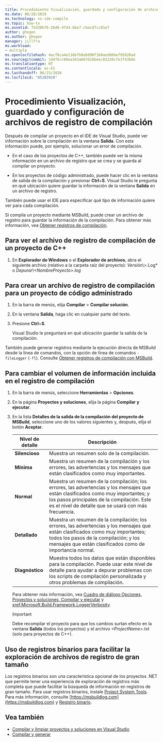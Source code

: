 ```yaml
---
title: Procedimiento Visualización, guardado y configuración de archivos de registro de compilación | Microsoft Docs
ms.date: 08/28/2019
ms.technology: vs-ide-compile
ms.topic: how-to
ms.assetid: 75d38b76-26d6-4f43-bbe7-cbacd7cc81e7
author: ghogen
ms.author: ghogen
manager: jillfra
ms.workload:
- multiple
ms.openlocfilehash: 4acf8ca4e116bfb0ab990f1b0aed66bef95820ad
ms.sourcegitcommit: 1d4f6cc80ea343a667d16beec03220cfe1f43b8e
ms.translationtype: HT
ms.contentlocale: es-ES
ms.lasthandoff: 06/23/2020
ms.locfileid: "85283910"
---
```

# <a name="how-to-view-save-and-configure-build-log-files"></a>Procedimiento Visualización, guardado y configuración de archivos de registro de compilación

Después de compilar un proyecto en el IDE de Visual Studio, puede ver información sobre la compilación en la ventana **Salida**. Con esta información puede, por ejemplo, solucionar un error de compilación.

- En el caso de los proyectos de C++, también puede ver la misma información en un archivo de registro que se crea y se guarda al compilar un proyecto. 

- En los proyectos de código administrado, puede hacer clic en la ventana de salida de la compilación y presionar **Ctrl**+**S**. Visual Studio le pregunta en qué ubicación quiere guardar la información de la ventana **Salida** en un archivo de registro.

También puede usar el IDE para especificar qué tipo de información quiere ver para cada compilación.

Si compila un proyecto mediante MSBuild, puede crear un archivo de registro para guardar la información de la compilación. Para obtener más información, vea [Obtener registros de compilación](../msbuild/obtaining-build-logs-with-msbuild.md).

## <a name="to-view-the-build-log-file-for-a-c-project"></a>Para ver el archivo de registro de compilación de un proyecto de C++

1. En **Explorador de Windows** o el **Explorador de archivos**, abra el siguiente archivo (relativo a la carpeta raíz del proyecto): *Versión*\\<ProjectName>\>.Log* o *Depurar\\<NombreProyecto\>.log*

## <a name="to-create-a-build-log-file-for-a-managed-code-project"></a>Para crear un archivo de registro de compilación para un proyecto de código administrado

1. En la barra de menús, elija **Compilar** > **Compilar solución**.

2. En la ventana **Salida**, haga clic en cualquier parte del texto.

3. Presione **Ctrl**+**S**.

   Visual Studio le preguntará en qué ubicación guardar la salida de la compilación.

También puede generar registros mediante la ejecución directa de MSBuild desde la línea de comandos, con la opción de línea de comandos `-fileLogger` (`-fl`). Consulte [Obtener registros de compilación con MSBuild](../msbuild/obtaining-build-logs-with-msbuild.md).

## <a name="to-change-the-amount-of-information-included-in-the-build-log"></a>Para cambiar el volumen de información incluida en el registro de compilación

1. En la barra de menús, seleccione **Herramientas** > **Opciones**.

2. En la página **Proyectos y soluciones**, elija la página **Compilar y ejecutar**.

3. En la lista **Detalles de la salida de la compilación del proyecto de MSBuild**, seleccione uno de los valores siguientes y, después, elija el botón **Aceptar**.

    |Nivel de detalle|Descripción|
    | - |-----------------|
    |**Silencioso**|Muestra un resumen solo de la compilación.|
    |**Mínima**|Muestra un resumen de la compilación y los errores, las advertencias y los mensajes que están clasificados como muy importantes.|
    |**Normal**|Muestra un resumen de la compilación; los errores, las advertencias y los mensajes que están clasificados como muy importantes; y los pasos principales de la compilación. Este es el nivel de detalle que se usará con más frecuencia.|
    |**Detallado**|Muestra un resumen de la compilación; los errores, las advertencias y los mensajes que están clasificados como muy importantes; todos los pasos de la compilación; y los mensajes que están clasificados como de importancia normal.|
    |**Diagnóstico**|Muestra todos los datos que están disponibles para la compilación. Puede usar este nivel de detalle para ayudar a depurar problemas con los scripts de compilación personalizada y otros problemas de compilación.|

     Para obtener más información, vea [Cuadro de diálogo Opciones, Proyectos y soluciones, Compilar y ejecutar](../ide/reference/options-dialog-box-projects-and-solutions-build-and-run.md) y <xref:Microsoft.Build.Framework.LoggerVerbosity>.

    > [!IMPORTANT]
    > Debe recompilar el proyecto para que los cambios surtan efecto en la ventana **Salida** (todos los proyectos) y el archivo *\<ProjectName>.txt* (solo para proyectos de C++).

## <a name="use-binary-logs-to-make-it-easier-to-browse-large-log-files"></a>Uso de registros binarios para facilitar la exploración de archivos de registro de gran tamaño

Los registros binarios son una característica opcional de los proyectos .NET que permite tener una experiencia de exploración de registros más completa que puede facilitar la búsqueda de información en registros de gran tamaño. Para usar registros binarios, instale [Project System Tools](https://marketplace.visualstudio.com/items?itemName=VisualStudioProductTeam.ProjectSystemTools). Para más información, consulte [https://msbuildlog.com](https://msbuildlog.com) y [Registro binario](https://github.com/microsoft/msbuild/blob/master/documentation/wiki/Binary-Log.md).

## <a name="see-also"></a>Vea también

- [Compilar y limpiar proyectos y soluciones en Visual Studio](../ide/building-and-cleaning-projects-and-solutions-in-visual-studio.md)
- [Compilar y generar](../ide/compiling-and-building-in-visual-studio.md)
